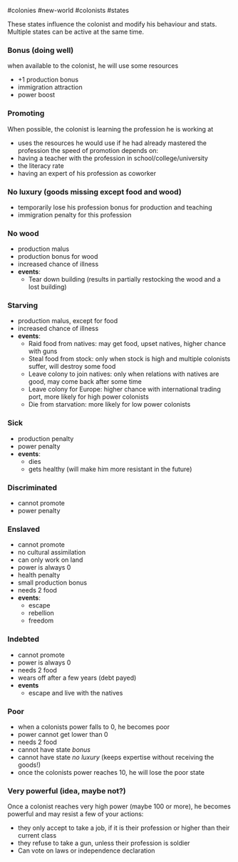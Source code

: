 #colonies #new-world #colonists #states

These states influence the colonist and modify his behaviour and stats. Multiple states can be active at the same time. 
### Bonus (doing well)
when available to the colonist, he will use some resources
- +1 production bonus
- immigration attraction
- power boost
### Promoting
When possible, the colonist is learning the profession he is working at
- uses the resources he would use if he had already mastered the profession
the speed of promotion depends on:
- having a teacher with the profession in school/college/university
- the literacy rate
- having an expert of his profession as coworker
### No luxury (goods missing except food and wood)
- temporarily lose his profession bonus for production and teaching
- immigration penalty for this profession
### No wood
- production malus
- production bonus for wood
- increased chance of illness
- **events**:
	- Tear down building (results in partially restocking the wood and a lost building)
### Starving
- production malus, except for food
- increased chance of illness
- **events**:
	- Raid food from natives:
		may get food, upset natives, higher chance with guns
	- Steal food from stock:
		only when stock is high and multiple colonists suffer, will destroy some food
	- Leave colony to join natives:
		only when relations with natives are good, may come back after some time
	- Leave colony for Europe:
		higher chance with international trading port, more likely for high power colonists
	- Die from starvation:
		more likely for low power colonists
### Sick
- production penalty
- power penalty
- **events**:
	- dies
	- gets healthy (will make him more resistant in the future)
### Discriminated
- cannot promote
- power penalty
### Enslaved
- cannot promote
- no cultural assimilation
- can only work on land
- power is always 0
- health penalty
- small production bonus
- needs 2 food
- **events**:
	- escape
	- rebellion
	- freedom
### Indebted
- cannot promote
- power is always 0
- needs 2 food
- wears off after a few years (debt payed)
- **events**
	- escape and live with the natives
### Poor
- when a colonists power falls to 0, he becomes poor
- power cannot get lower than 0
- needs 2 food
- cannot have state *bonus*
- cannot have state *no luxury* (keeps expertise without receiving the goods!)
- once the colonists power reaches 10, he will lose the poor state
### Very powerful (idea, maybe not?)
Once a colonist reaches very high power (maybe 100 or more), he becomes powerful and may resist a few of your actions:
- they only accept to take a job, if it is their profession or higher than their current class
- they refuse to take a gun, unless their profession is soldier
- Can vote on laws or independence declaration


